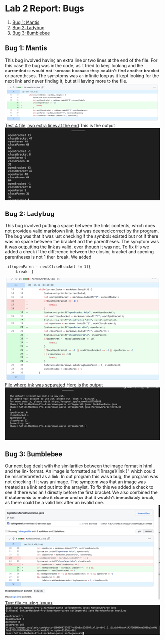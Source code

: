

# Lab 2 Report: Bugs 

1. [Bug 1: Mantis](#Lab2_1)
2. [Bug 2: Ladybug](#Lab2_2) 
3. [Bug 3: Bumblebee ](#Lab2_3)

## Bug 1: Mantis <a name = "Lab2_1"></a>
This bug involved having an extra line or two lines at the end of the file. For this case the bug was in the code, as it tried to keep looking and the currentIndex would not increase because they couldn't find another bracket or parentheses. 
The symptoms was an infinite loop as it kept looking for the next link and never finding it, but still having more to the file.
![Image](photos/lab2/comm1.png)
[Test 4 file, two extra lines at the end](https://github.com/sofiegmerek/markdown-parse/blob/main/test4.md)
This is the output
![Image](photos/lab2/out1.png)

## Bug 2: Ladybug <a name = "Lab2_2"></a>
This bug involved putting a space between the links contents, which does not provide a valid markdown link, but was deemed correct by the program. The bug was that it was just checking if the symbols existed but not if there was no space between the bracket and the parentheses. The symptom was it was outputting the link as valid, even though it was not. To fix this we added a check if the difference between the closing bracket and opening parentheses is not 1 then break.
We added 
```     
 if(openParen - nextCloseBracket != 1){ 
     break; }
```
![Image](photos/lab2/comm2.png)
[File where link was separated](https://github.com/sofiegmerek/markdown-parse/blob/deb99fb928baf47a95876b498d5a68b29435a1a8/test3.md )
Here is the output
![Image](photos/lab2/out2.png)



## Bug 3: Bumblebee <a name = "Lab2_3"></a>
Our next bug dealt with the similarities between the image format in html and the link format. An image is formatted as 
"\!\[Image]\(link )" which could be misinterpreted as a link. In out program this was a bug, the program was not checking if it was an image. The symptom was that an image was treated as a link and put into the arraylist. To fix this we added a check to see if there was an ! directly before the first bracket. We also combined the if statements to make it cleaner and so that it wouldn't immediately break, as there could be a valid link after an invalid one.
![Image](photos/lab2/commit3.png)
[Test file causing issues](https://github.com/sofiegmerek/markdown-parse/blob/main/test5.md)
![Image](photos/lab2/out3.png)
